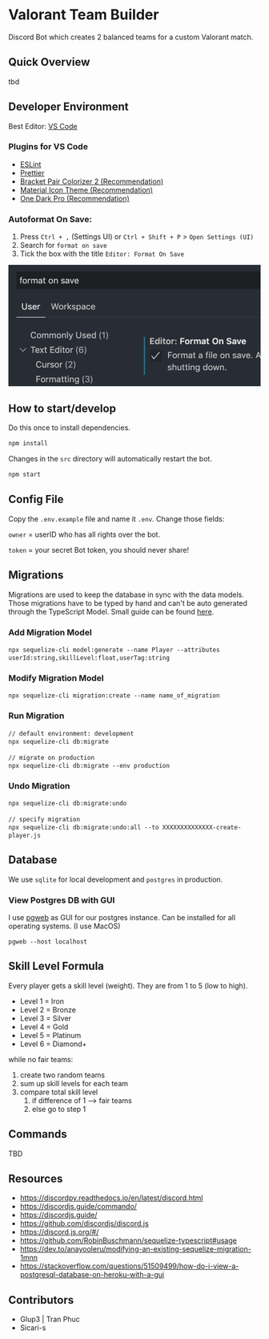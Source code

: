 # Valorant Team Builder

Discord Bot which creates 2 balanced teams for a custom Valorant match.

## Quick Overview

tbd

## Developer Environment

Best Editor: [VS Code](https://code.visualstudio.com/)

### Plugins for VS Code

- [ESLint](https://marketplace.visualstudio.com/items?itemName=dbaeumer.vscode-eslint)
- [Prettier](https://marketplace.visualstudio.com/items?itemName=esbenp.prettier-vscode)
- [Bracket Pair Colorizer 2 (Recommendation)](https://marketplace.visualstudio.com/items?itemName=CoenraadS.bracket-pair-colorizer-2)
- [Material Icon Theme (Recommendation)](https://marketplace.visualstudio.com/items?itemName=PKief.material-icon-theme)
- [One Dark Pro (Recommendation)](https://marketplace.visualstudio.com/items?itemName=zhuangtongfa.Material-theme)

### Autoformat On Save:

1. Press `Ctrl + ,` (Settings UI) or `Ctrl + Shift + P` > `Open Settings (UI)`
2. Search for `format on save`
3. Tick the box with the title `Editor: Format On Save`

![Format on Save](images/format-on-save.png)

## How to start/develop

Do this once to install dependencies.

```bash
npm install
```

Changes in the `src` directory will automatically restart the bot.

```bash
npm start
```

## Config File

Copy the `.env.example` file and name it `.env`. Change those fields:

`owner` = userID who has all rights over the bot.

`token` = your secret Bot token, you should never share!

## Migrations

Migrations are used to keep the database in sync with the data models. Those migrations have to be typed by hand and can't be auto generated through the TypeScript Model. Small guide can be found [here](https://dev.to/anayooleru/modifying-an-existing-sequelize-migration-1mnn).

### Add Migration Model

```
npx sequelize-cli model:generate --name Player --attributes userId:string,skillLevel:float,userTag:string
```

### Modify Migration Model

```
npx sequelize-cli migration:create --name name_of_migration
```

### Run Migration

```
// default environment: development
npx sequelize-cli db:migrate

// migrate on production
npx sequelize-cli db:migrate --env production
```

### Undo Migration

```
npx sequelize-cli db:migrate:undo

// specify migration
npx sequelize-cli db:migrate:undo:all --to XXXXXXXXXXXXXX-create-player.js
```

## Database

We use `sqlite` for local development and `postgres` in production.

### View Postgres DB with GUI

I use [pgweb](http://sosedoff.github.io/pgweb/) as GUI for our postgres instance. Can be installed for all operating systems. (I use MacOS)

```
pgweb --host localhost
```

## Skill Level Formula

Every player gets a skill level (weight). They are from 1 to 5 (low to high).

- Level 1 = Iron
- Level 2 = Bronze
- Level 3 = Silver
- Level 4 = Gold
- Level 5 = Platinum
- Level 6 = Diamond+

while no fair teams:

1. create two random teams
2. sum up skill levels for each team
3. compare total skill level
   1. if difference of 1 --> fair teams
   2. else go to step 1

## Commands

TBD

## Resources

- https://discordpy.readthedocs.io/en/latest/discord.html
- https://discordjs.guide/commando/
- https://discordjs.guide/
- https://github.com/discordjs/discord.js
- https://discord.js.org/#/
- https://github.com/RobinBuschmann/sequelize-typescript#usage
- https://dev.to/anayooleru/modifying-an-existing-sequelize-migration-1mnn
- https://stackoverflow.com/questions/51509499/how-do-i-view-a-postgresql-database-on-heroku-with-a-gui

## Contributors

- Glup3 | Tran Phuc
- Sicari-s
